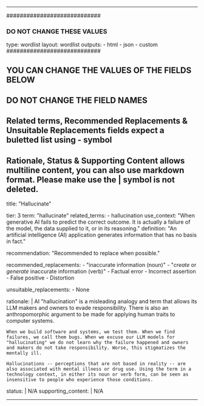 ---

############################
### DO NOT CHANGE THESE VALUES ###
type: wordlist
layout: wordlist
outputs:
    - html
    - json
    - custom
############################

## YOU CAN CHANGE THE VALUES OF THE FIELDS BELOW ##
## DO NOT CHANGE THE FIELD NAMES ##

## Related terms, Recommended Replacements & Unsuitable Replacements fields expect a buletted list using - symbol ##

## Rationale, Status & Supporting Content allows multiline content, you can also use markdown format. Please make use the | symbol is not deleted.

title: "Hallucinate"

tier: 3
term: "hallucinate"
related_terms:
    - hallucination
use_context: "When generative AI fails to predict the correct outcome. It is actually a failure of the model, the data supplied to it, or in its reasoning."
definition: "An artificial intelligence (AI) application generates information that has no basis in fact."

recommendation: "Recommended to replace when possible."

recommended_replacements:
    - "inaccurate information (noun)"
    - "*create* or *generate* inaccurate information (verb)"
    - Factual error
    - Incorrect assertion
    - False positive
    - Distortion



unsuitable_replacements:
    - None

rationale: |
    AI "hallucination" is a misleading analogy and term that allows its LLM makers and owners to evade responsibility. There is also an anthropomorphic argument to be made for applying human traits to computer systems.

    When we build software and systems, we test them. When we find failures, we call them bugs. When we excuse our LLM models for "hallucinating" we do not learn why the failure happened and owners and makers do not take responsibility. Worse, this stigmatizes the mentally ill.

    Hallucinations -- perceptions that are not based in reality -- are also associated with mental illness or drug use. Using the term in a technology context, in either its noun or verb form, can be seen as insensitive to people who experience those conditions. 

status: | 
    N/A
supporting_content: | 
    N/A

---